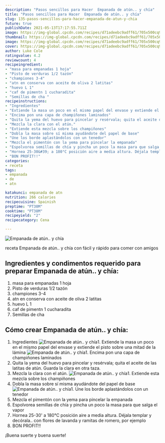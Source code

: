 ```yaml
---
description: "Pasos sencillos para Hacer  Empanada de atún.. y chía"
title: "Pasos sencillos para Hacer  Empanada de atún.. y chía"
slug: 135-pasos-sencillos-para-hacer-empanada-de-atun-y-chia
future: true
publishDate: 2021-05-13T17:17:55.711Z
image: https://img-global.cpcdn.com/recipes/d71adeebc9adff61/705x500cq90/empanada-de-atun-y-chia-foto-principal.jpg
thumbnail: https://img-global.cpcdn.com/recipes/d71adeebc9adff61/705x500cq90/empanada-de-atun-y-chia-foto-principal.jpg
image: https://img-global.cpcdn.com/recipes/d71adeebc9adff61/705x500cq90/empanada-de-atun-y-chia-foto-principal.jpg
cover: https://img-global.cpcdn.com/recipes/d71adeebc9adff61/705x500cq90/empanada-de-atun-y-chia-foto-principal.jpg
author: Luke Cole
ratingvalue: 4.2
reviewcount: 4
recipeingredient:
- "masa para empanadas 1 hoja"
- "Pisto de verduras 1/2 tazón"
- "championes 3-4"
- "atn en conserva con aceite de oliva 2 latitas"
- "huevo L 1"
- "caf de pimentn 1 cucharadita"
- "Semillas de cha "
recipeinstructions:
- "Ingredientes"
- "Extiende la masa un poco en el mismo papel del envase y extiende el pisto sobre una mitad de la lámina"
- "Encima pon una capa de champiñones laminados"
- "Quita la yema del huevo para pincelar y resérvala; quita el aceite de las latitas de atún. Guarda la clara en otra taza."
- "Mezcla la clara con el atún."
- "Extiende esta mezcla sobre los champiñones"
- "Dobla la masa sobre sí misma ayudándote del papel de base"
- "Une los borde aplastándolos con un tenedor"
- "Mezcla el pimentón con la yema para pincelar la empanada"
- "Espolvorea semillas de chía y pincha un poco la masa para que salga el vapor"
- "Hornea 25-30&#39; a 180°C posición aire a media altura. Déjala templar y decórala.. con flores de lavanda y ramitas de romero, por ejemplo"
- "BON PROFIT!!"
categories:
- receta
tags:
- empanada
- de
- atn

katakunci: empanada de atn 
nutrition: 266 calories
recipecuisine: Spainish
preptime: "PT30M"
cooktime: "PT38M"
recipeyield: "2"
recipecategory: Cena

---
```



![Empanada de atún.. y chía](https://img-global.cpcdn.com/recipes/d71adeebc9adff61/705x500cq90/empanada-de-atun-y-chia-foto-principal.jpg)

receta Empanada de atún.. y chía con fácil y rápido para comer con amigos

<!--inarticleads1-->

## Ingredientes y condimentos requerido para preparar Empanada de atún.. y chía:

1. masa para empanadas 1 hoja
1. Pisto de verduras 1/2 tazón
1. championes 3-4
1. atn en conserva con aceite de oliva 2 latitas
1. huevo L 1
1. caf de pimentn 1 cucharadita
1. Semillas de cha 



<!--inarticleads2-->

## Cómo crear Empanada de atún.. y chía:

1. Ingredientes
<img src="https://img-global.cpcdn.com/steps/0af901ab61253348/160x128cq70/foto-del-paso-1-de-la-receta-empanada-de-atun-y-chia.jpg" alt="Empanada de atún.. y chía">1. Extiende la masa un poco en el mismo papel del envase y extiende el pisto sobre una mitad de la lámina
<img src="https://img-global.cpcdn.com/steps/b02e369f3bc988af/160x128cq70/foto-del-paso-2-de-la-receta-empanada-de-atun-y-chia.jpg" alt="Empanada de atún.. y chía">1. Encima pon una capa de champiñones laminados
1. Quita la yema del huevo para pincelar y resérvala; quita el aceite de las latitas de atún. Guarda la clara en otra taza.
1. Mezcla la clara con el atún.
<img src="//assets-global.cpcdn.com/assets/icons/button_play-2c75c40dde080a61004c1f40b05d8f140eaff45d7e9e6481dc71c63d2e7c4909.png" alt="Empanada de atún.. y chía">1. Extiende esta mezcla sobre los champiñones
1. Dobla la masa sobre sí misma ayudándote del papel de base
<img src="//assets-global.cpcdn.com/assets/icons/button_play-2c75c40dde080a61004c1f40b05d8f140eaff45d7e9e6481dc71c63d2e7c4909.png" alt="Empanada de atún.. y chía">1. Une los borde aplastándolos con un tenedor
1. Mezcla el pimentón con la yema para pincelar la empanada
1. Espolvorea semillas de chía y pincha un poco la masa para que salga el vapor
1. Hornea 25-30&#39; a 180°C posición aire a media altura. Déjala templar y decórala.. con flores de lavanda y ramitas de romero, por ejemplo
1. BON PROFIT!!



¡Buena suerte y buena suerte!

